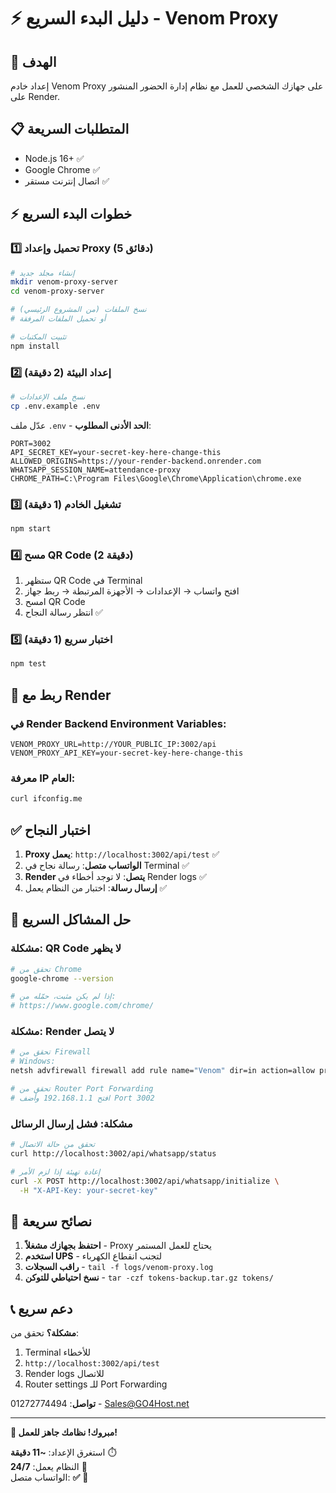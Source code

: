 # ⚡ دليل البدء السريع - Venom Proxy

## 🎯 الهدف
إعداد خادم Venom Proxy على جهازك الشخصي للعمل مع نظام إدارة الحضور المنشور على Render.

## 📋 المتطلبات السريعة
- Node.js 16+ ✅
- Google Chrome ✅
- اتصال إنترنت مستقر ✅

## ⚡ خطوات البدء السريع

### 1️⃣ تحميل وإعداد Proxy (5 دقائق)
```bash
# إنشاء مجلد جديد
mkdir venom-proxy-server
cd venom-proxy-server

# نسخ الملفات (من المشروع الرئيسي)
# أو تحميل الملفات المرفقة

# تثبيت المكتبات
npm install
```

### 2️⃣ إعداد البيئة (2 دقيقة)
```bash
# نسخ ملف الإعدادات
cp .env.example .env
```

عدّل ملف `.env` - **الحد الأدنى المطلوب**:
```env
PORT=3002
API_SECRET_KEY=your-secret-key-here-change-this
ALLOWED_ORIGINS=https://your-render-backend.onrender.com
WHATSAPP_SESSION_NAME=attendance-proxy
CHROME_PATH=C:\Program Files\Google\Chrome\Application\chrome.exe
```

### 3️⃣ تشغيل الخادم (1 دقيقة)
```bash
npm start
```

### 4️⃣ مسح QR Code (2 دقيقة)
1. ستظهر QR Code في Terminal
2. افتح واتساب → الإعدادات → الأجهزة المرتبطة → ربط جهاز
3. امسح QR Code
4. انتظر رسالة النجاح ✅

### 5️⃣ اختبار سريع (1 دقيقة)
```bash
npm test
```

## 🔗 ربط مع Render

### في Render Backend Environment Variables:
```env
VENOM_PROXY_URL=http://YOUR_PUBLIC_IP:3002/api
VENOM_PROXY_API_KEY=your-secret-key-here-change-this
```

### معرفة IP العام:
```bash
curl ifconfig.me
```

## ✅ اختبار النجاح

1. **Proxy يعمل**: `http://localhost:3002/api/test` ✅
2. **الواتساب متصل**: رسالة نجاح في Terminal ✅
3. **Render يتصل**: لا توجد أخطاء في Render logs ✅
4. **إرسال رسالة**: اختبار من النظام يعمل ✅

## 🚨 حل المشاكل السريع

### مشكلة: QR Code لا يظهر
```bash
# تحقق من Chrome
google-chrome --version

# إذا لم يكن مثبت، حمّله من:
# https://www.google.com/chrome/
```

### مشكلة: Render لا يتصل
```bash
# تحقق من Firewall
# Windows:
netsh advfirewall firewall add rule name="Venom" dir=in action=allow protocol=TCP localport=3002

# تحقق من Router Port Forwarding
# افتح 192.168.1.1 وأضف Port 3002
```

### مشكلة: فشل إرسال الرسائل
```bash
# تحقق من حالة الاتصال
curl http://localhost:3002/api/whatsapp/status

# إعادة تهيئة إذا لزم الأمر
curl -X POST http://localhost:3002/api/whatsapp/initialize \
  -H "X-API-Key: your-secret-key"
```

## 🎯 نصائح سريعة

1. **احتفظ بجهازك مشغلاً** - Proxy يحتاج للعمل المستمر
2. **استخدم UPS** - لتجنب انقطاع الكهرباء
3. **راقب السجلات** - `tail -f logs/venom-proxy.log`
4. **نسخ احتياطي للتوكن** - `tar -czf tokens-backup.tar.gz tokens/`

## 📞 دعم سريع

**مشكلة؟** تحقق من:
1. Terminal للأخطاء
2. `http://localhost:3002/api/test`
3. Render logs للاتصال
4. Router settings للـ Port Forwarding

**تواصل**: 01272774494 - Sales@GO4Host.net

---

**🎉 مبروك! نظامك جاهز للعمل!**

استغرق الإعداد: **~11 دقيقة** ⏱️  
النظام يعمل: **24/7** 🌟  
الواتساب متصل: **✅** 📱